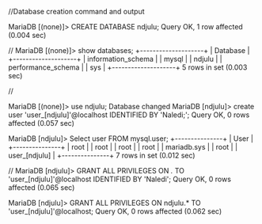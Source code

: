 //Database creation command and output

MariaDB [(none)]> CREATE DATABASE ndjulu;
Query OK, 1 row affected (0.004 sec)

//
MariaDB [(none)]> show databases;
+--------------------+
| Database           |
+--------------------+
| information_schema |
| mysql              |
| ndjulu             |
| performance_schema |
| sys                |
+--------------------+
5 rows in set (0.003 sec)

//

MariaDB [(none)]> use ndjulu;
Database changed
MariaDB [ndjulu]> create user 'user_[ndjulu]'@localhost IDENTIFIED BY 'Naledi;';
Query OK, 0 rows affected (0.057 sec)

MariaDB [ndjulu]> Select user FROM mysql.user;
+---------------+
| User          |
+---------------+
| root          |
| root          |
| root          |
| root          |
| mariadb.sys   |
| root          |
| user_[ndjulu] |
+---------------+
7 rows in set (0.012 sec)

//
MariaDB [ndjulu]> GRANT ALL PRIVILEGES ON  *.* TO 'user_[ndjulu]'@localhost IDENTIFIED BY 'Naledi';
Query OK, 0 rows affected (0.065 sec)

MariaDB [ndjulu]> GRANT ALL PRIVILEGES ON ndjulu.* TO 'user_[ndjulu]'@localhost;
Query OK, 0 rows affected (0.062 sec)
